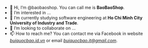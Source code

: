 - 👋 Hi, I’m @baobaoshop. You can call me is **BaoBaoShop**.
- 👀 I’m interested in ...
- 🌱 I’m currently studying software engineering at **Ho Chi Minh City University of Industry and Trade**.
- 💞️ I’m looking to collaborate on ...
- 📫 How to reach me? You can contact me via Facebook in website *[buiquocbao.id.vn](https://buiquocbao.id.vn)* or email *buiquocbao.it@gmail.com*.
